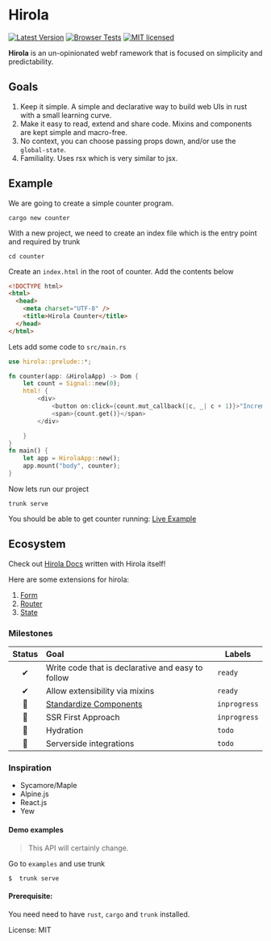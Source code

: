 # Hirola

[![Latest Version](https://img.shields.io/crates/v/hirola.svg)](https://crates.io/crates/hirola)
[![Browser Tests](https://github.com/geofmureithi/hirola/actions/workflows/browser.yml/badge.svg)](https://github.com/geofmureithi/hirola/actions/workflows/browser.yml)
[![MIT licensed](https://img.shields.io/badge/license-MIT-blue.svg)](./LICENSE)

**Hirola** is an un-opinionated webf ramework that is focused on simplicity and predictability.

## Goals

1. Keep it simple. A simple and declarative way to build web UIs in rust with a small learning curve.
2. Make it easy to read, extend and share code. Mixins and components are kept simple and macro-free.
3. No context, you can choose passing props down, and/or use the `global-state`.
4. Familiality. Uses rsx which is very similar to jsx.

## Example

We are going to create a simple counter program.

```
cargo new counter
```

With a new project, we need to create an index file which is the entry point and required by trunk

```
cd counter
```

Create an `index.html` in the root of counter. Add the contents below

```html
<!DOCTYPE html>
<html>
  <head>
    <meta charset="UTF-8" />
    <title>Hirola Counter</title>
  </head>
</html>
```

Lets add some code to `src/main.rs`

```rust
use hirola::prelude::*;

fn counter(app: &HirolaApp) -> Dom {
    let count = Signal::new(0);
    html! {
        <div>
            <button on:click={count.mut_callback(|c, _| c + 1)}>"Increment"</button>
            <span>{count.get()}</span>
        </div>

    }
}
fn main() {
    let app = HirolaApp::new();
    app.mount("body", counter);
}
```

Now lets run our project

```
trunk serve
```

You should be able to get counter running: [Live Example](https://hirola-docs.vercel.app/basics/getting-started)

## Ecosystem

Check out [Hirola Docs](https://hirola-docs.vercel.app/basics/getting-started) written with Hirola itself!

Here are some extensions for hirola:

1. [Form](https://hirola-docs.vercel.app/plugins/form)
2. [Router](https://hirola-docs.vercel.app/plugins/router)
3. [State](https://hirola-docs.vercel.app/plugins/state)

### Milestones

| Status | Goal                                                                      | Labels       |
| :----: | :------------------------------------------------------------------------ | ------------ |
|   ✔    | Write code that is declarative and easy to follow                         | `ready`      |
|   ✔    | Allow extensibility via mixins                                            | `ready`      |
|   🚀   | [Standardize Components](https://github.com/geofmureithi/hirola/issues/1) | `inprogress` |
|   🚀   | SSR First Approach                                                        | `inprogress` |
|   🚀   | Hydration                                                                 | `todo`       |
|   🚀   | Serverside integrations                                                   | `todo`       |

### Inspiration

- Sycamore/Maple
- Alpine.js
- React.js
- Yew

#### Demo examples

> This API will certainly change.

Go to `examples` and use trunk

```
$  trunk serve
```

#### Prerequisite:

You need need to have `rust`, `cargo` and `trunk` installed.

License: MIT
